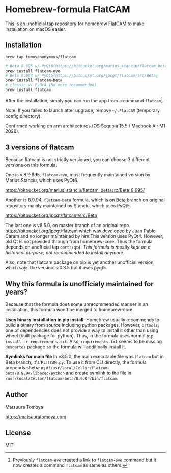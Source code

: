 # Homebrew-formula FlatCAM

This is an unofficial tap repository for homebrew [FlatCAM](http://flatcam.org/) to make installation on macOS easier.

## Installation

```sh
brew tap tomoyanonymous/flatcam

# Beta 8.995 w/ PyQt6(https://bitbucket.org/marius_stanciu/flatcam_beta/src/Beta_8.995/)
brew install flatcam-evo
# Beta 8.994 w/ PyQt5(https://bitbucket.org/jpcgt/flatcam/src/Beta)
brew install flatcam-beta
# classic w/ PyQt4 (No more recommended)
brew install flatcam
```

After the installation, simply you can run the app from a command `flatcam`[^flatcam-evo].

[^flatcam-evo]: Previously `flatcam-evo` created a link to `flatcam-evo` command but it now creates a command `flatcam` as same as others. 

Note: If you failed to launch after upgrade, remove `~/.FlatCAM` (temporary config directory).

Confirmed working on arm architectures.(OS Sequoia 15.5 / Macbook Air M1 2020).

## 3 versions of flatcam

Because flatcam is not strictly versioned, you can choose 3 different versions on this formula.

One is v 8.9.995, `flatcam-evo`, most frequently maintained version by Marius Stanciu, which uses PyQt6.

https://bitbucket.org/marius_stanciu/flatcam_beta/src/Beta_8.995/

Another is 8.9.94, `flatcam-beta` formula, which is on Beta branch on original repository mainly maintained by Stanciu, which uses PyQt5.

https://bitbucket.org/jpcgt/flatcam/src/Beta

The last one is v8.5.0, on master branch of an original repo. https://bitbucket.org/jpcgt/flatcam which was developed by Juan Pablo Caram and no longer maintained by him.This version uses PyQt4. However, old Qt is not provided through from homebrew-core. Thus the formula depends on unofficial tap `cartr/qt4`. *This formula is mostly kept on a historical purpose, not recommended to install anymore.* 

Also, note that flatcam package on pip is yet another unofficial version, which says the version is 0.8.5 but it uses pyqt5.

## Why this formula is unofficialy maintained for years?

Because that the formula does some unrecommended manner in an installation, this formula won't be merged to homebrew-core.

**Uses binary installation in pip install.** Homebrew usually recommends to build a binary from source including python packages. However, `ortools`, one of dependencies does not provide a way to install it other than using wheel (built package for python). Thus, in the formula uses normal `pip install -r requirements.txt`. Also, `requirements.txt` seems to be missing `descartes` package so the formula will additinally install it.

**Symlinks for main file** In v8.5.0, the main executable file was `flatcam` but in Beta branch, it's `FlatCAM.py`. To use it from CLI directly, the formula prepends shebang `#!/usr/local/Cellar/flatcam-beta/8.9.94/libexec/python` and create symlink to the file in `/usr/local/Cellar/flatcam-beta/8.9.94/bin/flatcam`.


## Author

Matsuura Tomoya

<https://matsuuratomoya.com>

## License

MIT
